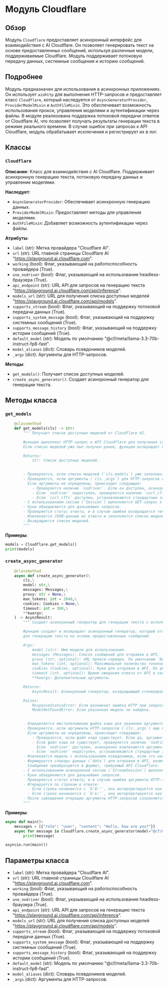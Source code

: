 # Модуль Cloudflare

## Обзор

Модуль `Cloudflare` предоставляет асинхронный интерфейс для взаимодействия с AI Cloudflare. Он позволяет генерировать текст на основе предоставленных сообщений, используя различные модели, поддерживаемые Cloudflare. Модуль поддерживает потоковую передачу данных, системные сообщения и историю сообщений.

## Подробнее

Модуль предназначен для использования в асинхронных приложениях. Он использует `aiohttp` для выполнения HTTP-запросов и предоставляет класс `Cloudflare`, который наследуется от `AsyncGeneratorProvider`, `ProviderModelMixin` и `AuthFileMixin`. Это обеспечивает возможность использования прокси, управления моделями и аутентификации через файлы.
В модуле реализована поддержка потоковой передачи ответов от Cloudflare AI, что позволяет получать результаты генерации текста в режиме реального времени.
В случае ошибок при запросах к API Cloudflare, модуль обрабатывает исключения и регистрирует их в лог.

## Классы

### `Cloudflare`

**Описание**: Класс для взаимодействия с AI Cloudflare. Поддерживает асинхронную генерацию текста, потоковую передачу данных и управление моделями.

**Наследует**:
- `AsyncGeneratorProvider`: Обеспечивает асинхронную генерацию данных.
- `ProviderModelMixin`: Предоставляет методы для управления моделями.
- `AuthFileMixin`: Добавляет возможность аутентификации через файлы.

**Атрибуты**:
- `label` (str): Метка провайдера "Cloudflare AI".
- `url` (str): URL главной страницы Cloudflare AI "https://playground.ai.cloudflare.com".
- `working` (bool): Флаг, указывающий на работоспособность провайдера (True).
- `use_nodriver` (bool): Флаг, указывающий на использование headless-браузера (True).
- `api_endpoint` (str): URL API для запросов на генерацию текста "https://playground.ai.cloudflare.com/api/inference".
- `models_url` (str): URL для получения списка доступных моделей "https://playground.ai.cloudflare.com/api/models".
- `supports_stream` (bool): Флаг, указывающий на поддержку потоковой передачи данных (True).
- `supports_system_message` (bool): Флаг, указывающий на поддержку системных сообщений (True).
- `supports_message_history` (bool): Флаг, указывающий на поддержку истории сообщений (True).
- `default_model` (str): Модель по умолчанию "@cf/meta/llama-3.3-70b-instruct-fp8-fast".
- `model_aliases` (dict): Словарь псевдонимов моделей.
- `_args` (dict): Аргументы для HTTP-запросов.

**Методы**:
- `get_models()`: Получает список доступных моделей.
- `create_async_generator()`: Создает асинхронный генератор для генерации текста.

## Методы класса

### `get_models`

```python
    @classmethod
    def get_models(cls) -> str:
        """ Получает список доступных моделей от Cloudflare AI.

        Функция выполняет HTTP-запрос к API Cloudflare для получения списка доступных моделей.
        Если список моделей уже был получен ранее, функция возвращает кэшированный список.

        Returns:
            str: Список доступных моделей.

        
        - Проверяется, если список моделей (`cls.models`) уже заполнен. Если да, то он возвращается.
        - Проверяется, если аргументы (`cls._args`) для HTTP-запросов еще не определены.
          Если аргументы не определены, происходит следующее:
            - Проверяется наличие `nodriver`. Если он доступен, асинхронно извлекаются аргументы из URL (`cls.url`).
            - Если `nodriver` недоступен, проверяется наличие `curl_cffi`. Если он недоступен, возвращается текущий список моделей.
            - Если `curl_cffi` доступен, устанавливаются стандартные заголовки и куки.
        - С использованием сессии (`Session`) выполняется GET-запрос к URL списка моделей (`cls.models_url`).
        - Куки объединяются для дальнейших запросов.
        - Проверяется статус ответа, и в случае ошибки возвращается текущий список моделей.
        - Извлекается JSON-данные из ответа и заполняется список моделей (`cls.models`) на основе поля "name" в полученных данных.
        - Возвращается список моделей.
        """
```

**Примеры**:

```python
models = Cloudflare.get_models()
print(models)
```

### `create_async_generator`

```python
    @classmethod
    async def create_async_generator(\
        cls,\
        model: str,\
        messages: Messages,\
        proxy: str = None,\
        max_tokens: int = 2048,\
        cookies: Cookies = None,\
        timeout: int = 300,\
        **kwargs\
    ) -> AsyncResult:
        """ Создает асинхронный генератор для генерации текста с использованием AI Cloudflare.

        Функция создает и возвращает асинхронный генератор, который отправляет запросы к API Cloudflare
        для генерации текста на основе предоставленных сообщений.

        Args:
            model (str): Имя модели для использования.
            messages (Messages): Список сообщений для отправки в API.
            proxy (str, optional): URL прокси-сервера. По умолчанию `None`.
            max_tokens (int, optional): Максимальное количество токенов в ответе. По умолчанию 2048.
            cookies (Cookies, optional): Куки для отправки в API. По умолчанию `None`.
            timeout (int, optional): Время ожидания ответа от API в секундах. По умолчанию 300.
            **kwargs: Дополнительные аргументы.

        Returns:
            AsyncResult: Асинхронный генератор, возвращающий сгенерированный текст.

        Raises:
            ResponseStatusError: Если возникает ошибка HTTP при запросе к API.
            ModelNotFoundError: Если указанная модель не найдена.

        
        - Определяется местоположение файла кэша для хранения аргументов HTTP-запросов.
        - Проверяется, если аргументы HTTP-запросов (`cls._args`) еще не определены.
          Если аргументы не определены, происходит следующее:
            - Проверяется, если файл кэша существует. Если да, аргументы загружаются из файла.
            - Если файл кэша не существует, проверяется наличие `nodriver`.
              Если `nodriver` доступен, асинхронно извлекаются аргументы из URL (`cls.url`) с использованием прокси, куки и времени ожидания.
            - Если `nodriver` недоступен, устанавливаются стандартные заголовки и куки.
        - Извлекается модель с использованием псевдонимов, если это необходимо.
        - Формируется словарь данных (`data`) для отправки в API, включая сообщения, модель, максимальное количество токенов и флаг потоковой передачи.
          Сообщения преобразуются в формат, требуемый API Cloudflare.
        - С использованием асинхронной сессии (`StreamSession`) выполняется POST-запрос к API Cloudflare (`cls.api_endpoint`) с JSON-данными.
        - Куки объединяются для дальнейших запросов.
        - Проверяется статус ответа, и в случае ошибки аргументы HTTP-запросов сбрасываются, файл кэша удаляется, и вызывается исключение `ResponseStatusError`.
        - Итерируется по строкам в ответе:
          - Если строка начинается с `b'0:'`, она интерпретируется как JSON-данные и извлекается полезная нагрузка.
          - Если строка начинается с `b'e:'`, она интерпретируется как JSON-данные, содержащие информацию об использовании и причине завершения, и извлекаются соответствующие значения.
        - После завершения итерации аргументы HTTP-запросов сохраняются в файле кэша.
        """
```

**Примеры**:

```python
async def main():
    messages = [{"role": "user", "content": "Hello, how are you?"}]
    async for message in Cloudflare.create_async_generator(model="@cf/meta/llama-3.3-70b-instruct-fp8-fast", messages=messages):
        print(message)

asyncio.run(main())
```

## Параметры класса

- `label` (str): Метка провайдера "Cloudflare AI".
- `url` (str): URL главной страницы Cloudflare AI "https://playground.ai.cloudflare.com".
- `working` (bool): Флаг, указывающий на работоспособность провайдера (True).
- `use_nodriver` (bool): Флаг, указывающий на использование headless-браузера (True).
- `api_endpoint` (str): URL API для запросов на генерацию текста "https://playground.ai.cloudflare.com/api/inference".
- `models_url` (str): URL для получения списка доступных моделей "https://playground.ai.cloudflare.com/api/models".
- `supports_stream` (bool): Флаг, указывающий на поддержку потоковой передачи данных (True).
- `supports_system_message` (bool): Флаг, указывающий на поддержку системных сообщений (True).
- `supports_message_history` (bool): Флаг, указывающий на поддержку истории сообщений (True).
- `default_model` (str): Модель по умолчанию "@cf/meta/llama-3.3-70b-instruct-fp8-fast".
- `model_aliases` (dict): Словарь псевдонимов моделей.
- `_args` (dict): Аргументы для HTTP-запросов.